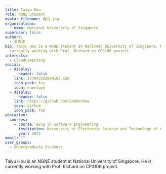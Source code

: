 ```yaml
---
title: Taiyu Hou
role: NGNE Student
avatar_filename: 自拍.jpg
organizations:
  - name: National University of Singapore
superuser: false
authors:
  - 吳恩達
bio: Taiyu Hou is a NGNE student at National University of Singapore. He is
  currently working with Prof. Richard on CP3106 project.
interests:
  - CloudComputing
social:
  - display:
      header: false
    link: 17784320287@163.com
    icon_pack: fas
    icon: envelope
  - display:
      header: false
    link: https://github.com/ShobenHou
    icon: github
    icon_pack: fab
education:
  courses:
    - course: BEng in Software Engineering
      institution: University of Electronic Science and Technology of China
      year: 2022
email: ""
user_groups:
  - Undergraduate Students
---
```

Taiyu Hou is an NGNE student at National University of Singapore. He is currently working with Prof. Richard on CP3106 project.